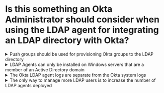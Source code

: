 # Is this something an Okta Administrator should consider when using the LDAP agent for integrating an LDAP directory with Okta?

<details>
  <summary>Push groups should be used for provisioning Okta groups to the LDAP directory</summary>
<p>
  No
</p>
</details>

<details>
  <summary>LDAP Agents can only be installed on Windows servers that are a member of an Active Directory domain</summary>
<p>
  No
</p>
</details>

<details>
  <summary>The Okta LDAP agent logs are separate from the Okta system logs</summary>
<p>
  Yes
</p>
</details>

<details>
  <summary>The only way to manage more LDAP users is to increase the number of LDAP agents deployed</summary>
<p>
  No
</p>
</details>
